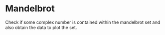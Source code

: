 # Mandelbrot

Check if some complex number is contained within the mandelbrot set and also obtain the data to plot the set.
